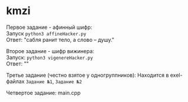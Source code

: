 # kmzi
Первое задание - афинный шифр:  
Запуск `python3 affineHacker.py`  
Ответ: "сабля ранит тело, а слово – душу."

Второе задание - шифр вижинера:  
Запуск: `python3 vigenereHacker.py`  
Ответ: ""  

Третье задание (честно взятое у одногруппников):
Находится в exel-файлах `Задание №1`, `Задание №2`

Четвертое задание: 
main.cpp

